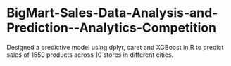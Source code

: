 # BigMart-Sales-Data-Analysis-and-Prediction--Analytics-Competition
Designed a predictive model using dplyr, caret and XGBoost in R to predict sales of 1559 products across 10 stores in different cities. 
